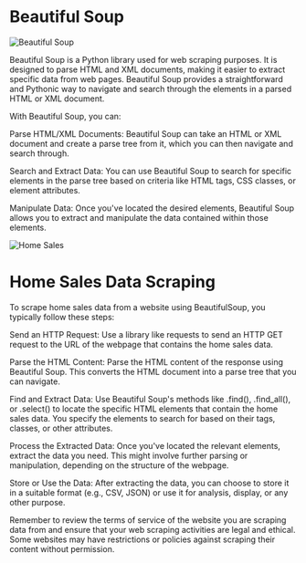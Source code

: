 # Beautiful Soup

![Beautiful Soup](https://cdn.hackersandslackers.com/2020/11/beautifulsoup.jpg)

Beautiful Soup is a Python library used for web scraping purposes. It is designed to parse HTML and XML documents, making it easier to extract specific data from web pages. Beautiful Soup provides a straightforward and Pythonic way to navigate and search through the elements in a parsed HTML or XML document.

With Beautiful Soup, you can:

Parse HTML/XML Documents: Beautiful Soup can take an HTML or XML document and create a parse tree from it, which you can then navigate and search through.

Search and Extract Data: You can use Beautiful Soup to search for specific elements in the parse tree based on criteria like HTML tags, CSS classes, or element attributes.

Manipulate Data: Once you've located the desired elements, Beautiful Soup allows you to extract and manipulate the data contained within those elements.

![Home Sales](https://media.bizj.us/view/img/2440871/home-for-sale-sold-sign-stucco*1200xx3456-1950-0-171.jpg)

# Home Sales Data Scraping
To scrape home sales data from a website using BeautifulSoup, you typically follow these steps:

Send an HTTP Request: Use a library like requests to send an HTTP GET request to the URL of the webpage that contains the home sales data.

Parse the HTML Content: Parse the HTML content of the response using Beautiful Soup. This converts the HTML document into a parse tree that you can navigate.

Find and Extract Data: Use Beautiful Soup's methods like .find(), .find_all(), or .select() to locate the specific HTML elements that contain the home sales data. You specify the elements to search for based on their tags, classes, or other attributes.

Process the Extracted Data: Once you've located the relevant elements, extract the data you need. This might involve further parsing or manipulation, depending on the structure of the webpage.

Store or Use the Data: After extracting the data, you can choose to store it in a suitable format (e.g., CSV, JSON) or use it for analysis, display, or any other purpose.

Remember to review the terms of service of the website you are scraping data from and ensure that your web scraping activities are legal and ethical. Some websites may have restrictions or policies against scraping their content without permission.